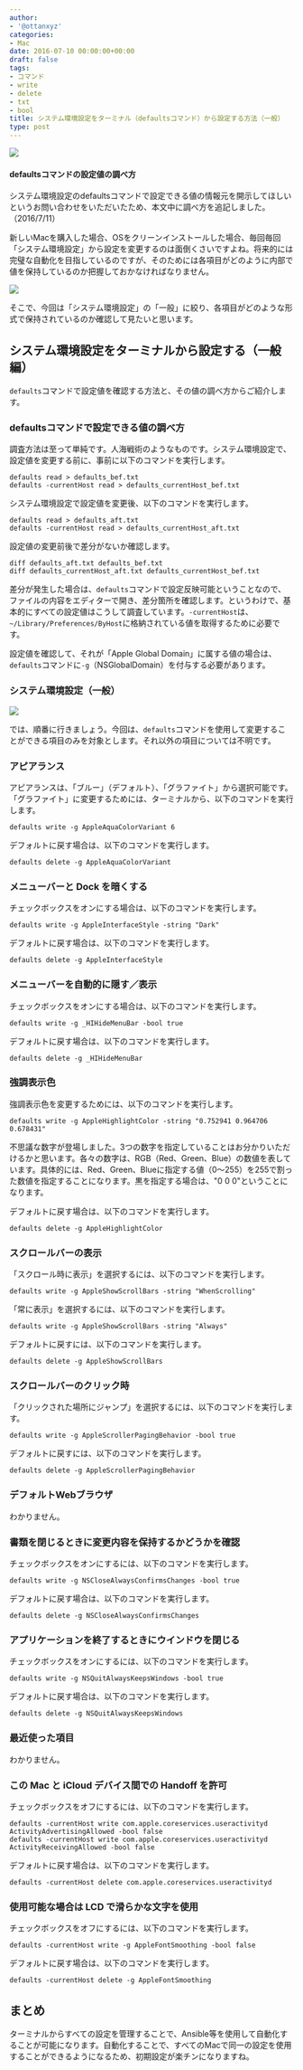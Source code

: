 ```yaml
---
author:
- '@ottanxyz'
categories:
- Mac
date: 2016-07-10 00:00:00+00:00
draft: false
tags:
- コマンド
- write
- delete
- txt
- bool
title: システム環境設定をターミナル（defaultsコマンド）から設定する方法（一般）
type: post
---
```


![](160710-5782414370ec5.jpg)

#### defaultsコマンドの設定値の調べ方

システム環境設定のdefaultsコマンドで設定できる値の情報元を開示してほしいというお問い合わせをいただいたため、本文中に調べ方を追記しました。（2016/7/11）

新しいMacを購入した場合、OSをクリーンインストールした場合、毎回毎回「システム環境設定」から設定を変更するのは面倒くさいですよね。将来的には完璧な自動化を目指しているのですが、そのためには各項目がどのように内部で値を保持しているのか把握しておかなければなりません。

![](160710-5782414f09ee9.png)

そこで、今回は「システム環境設定」の「一般」に絞り、各項目がどのような形式で保持されているのか確認して見たいと思います。

## システム環境設定をターミナルから設定する（一般編）

`defaults`コマンドで設定値を確認する方法と、その値の調べ方からご紹介します。

### defaultsコマンドで設定できる値の調べ方

調査方法は至って単純です。人海戦術のようなものです。システム環境設定で、設定値を変更する前に、事前に以下のコマンドを実行します。

    defaults read > defaults_bef.txt
    defaults -currentHost read > defaults_currentHost_bef.txt

システム環境設定で設定値を変更後、以下のコマンドを実行します。

    defaults read > defaults_aft.txt
    defaults -currentHost read > defaults_currentHost_aft.txt

設定値の変更前後で差分がないか確認します。

    diff defaults_aft.txt defaults_bef.txt
    diff defaults_currentHost_aft.txt defaults_currentHost_bef.txt

差分が発生した場合は、`defaults`コマンドで設定反映可能ということなので、ファイルの内容をエディターで開き、差分箇所を確認します。というわけで、基本的にすべての設定値はこうして調査しています。`-currentHost`は、`~/Library/Preferences/ByHost`に格納されている値を取得するために必要です。

設定値を確認して、それが「Apple Global Domain」に属する値の場合は、`defaults`コマンドに`-g`（NSGlobalDomain）を付与する必要があります。

### システム環境設定（一般）

![](160710-57824156abd26.png)

では、順番に行きましょう。今回は、`defaults`コマンドを使用して変更することができる項目のみを対象とします。それ以外の項目については不明です。

### アピアランス

アピアランスは、「ブルー」（デフォルト）、「グラファイト」から選択可能です。「グラファイト」に変更するためには、ターミナルから、以下のコマンドを実行します。

    defaults write -g AppleAquaColorVariant 6

デフォルトに戻す場合は、以下のコマンドを実行します。

    defaults delete -g AppleAquaColorVariant

### メニューバーと Dock を暗くする

チェックボックスをオンにする場合は、以下のコマンドを実行します。

    defaults write -g AppleInterfaceStyle -string "Dark"

デフォルトに戻す場合は、以下のコマンドを実行します。

    defaults delete -g AppleInterfaceStyle

### メニューバーを自動的に隠す／表示

チェックボックスをオンにする場合は、以下のコマンドを実行します。

    defaults write -g _HIHideMenuBar -bool true

デフォルトに戻す場合は、以下のコマンドを実行します。

    defaults delete -g _HIHideMenuBar

### 強調表示色

強調表示色を変更するためには、以下のコマンドを実行します。

    defaults write -g AppleHighlightColor -string "0.752941 0.964706 0.678431"

不思議な数字が登場しました。3つの数字を指定していることはお分かりいただけるかと思います。各々の数字は、RGB（Red、Green、Blue）の数値を表しています。具体的には、Red、Green、Blueに指定する値（0〜255）を255で割った数値を指定することになります。黒を指定する場合は、"0 0 0"ということになります。

デフォルトに戻す場合は、以下のコマンドを実行します。

    defaults delete -g AppleHighlightColor

### スクロールバーの表示

「スクロール時に表示」を選択するには、以下のコマンドを実行します。

    defaults write -g AppleShowScrollBars -string "WhenScrolling"

「常に表示」を選択するには、以下のコマンドを実行します。

    defaults write -g AppleShowScrollBars -string "Always"

デフォルトに戻すには、以下のコマンドを実行します。

    defaults delete -g AppleShowScrollBars

### スクロールバーのクリック時

「クリックされた場所にジャンプ」を選択するには、以下のコマンドを実行します。

    defaults write -g AppleScrollerPagingBehavior -bool true

デフォルトに戻すには、以下のコマンドを実行します。

    defaults delete -g AppleScrollerPagingBehavior

### デフォルトWebブラウザ

わかりません。

### 書類を閉じるときに変更内容を保持するかどうかを確認

チェックボックスをオンにするには、以下のコマンドを実行します。

    defaults write -g NSCloseAlwaysConfirmsChanges -bool true

デフォルトに戻す場合は、以下のコマンドを実行します。

    defaults delete -g NSCloseAlwaysConfirmsChanges

### アプリケーションを終了するときにウインドウを閉じる

チェックボックスをオンにするには、以下のコマンドを実行します。

    defaults write -g NSQuitAlwaysKeepsWindows -bool true

デフォルトに戻す場合は、以下のコマンドを実行します。

    defaults delete -g NSQuitAlwaysKeepsWindows

### 最近使った項目

わかりません。

### この Mac と iCloud デバイス間での Handoff を許可

チェックボックスをオフにするには、以下のコマンドを実行します。

    defaults -currentHost write com.apple.coreservices.useractivityd ActivityAdvertisingAllowed -bool false
    defaults -currentHost write com.apple.coreservices.useractivityd ActivityReceivingAllowed -bool false

デフォルトに戻す場合は、以下のコマンドを実行します。

    defaults -currentHost delete com.apple.coreservices.useractivityd

### 使用可能な場合は LCD で滑らかな文字を使用

チェックボックスをオフにするには、以下のコマンドを実行します。

    defaults -currentHost write -g AppleFontSmoothing -bool false

デフォルトに戻す場合は、以下のコマンドを実行します。

    defaults -currentHost delete -g AppleFontSmoothing

## まとめ

ターミナルからすべての設定を管理することで、Ansible等を使用して自動化することが可能になります。自動化することで、すべてのMacで同一の設定を使用することができるようになるため、初期設定が楽チンになりますね。
